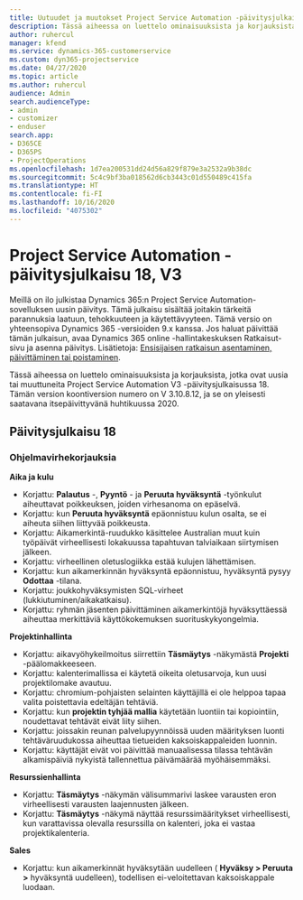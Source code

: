 ```yaml
---
title: Uutuudet ja muutokset Project Service Automation -päivitysjulkaisussa 18, V3
description: Tässä aiheessa on luettelo ominaisuuksista ja korjauksista, jotka ovat käytettävissä Project Service Automation -päivitysjulkaisussa 18, V3.
author: ruhercul
manager: kfend
ms.service: dynamics-365-customerservice
ms.custom: dyn365-projectservice
ms.date: 04/27/2020
ms.topic: article
ms.author: ruhercul
audience: Admin
search.audienceType:
- admin
- customizer
- enduser
search.app:
- D365CE
- D365PS
- ProjectOperations
ms.openlocfilehash: 1d7ea200531dd24d56a829f879e3a2532a9b38dc
ms.sourcegitcommit: 5c4c9bf3ba018562d6cb3443c01d550489c415fa
ms.translationtype: HT
ms.contentlocale: fi-FI
ms.lasthandoff: 10/16/2020
ms.locfileid: "4075302"
---
```

# <a name="project-service-automation-update-release-18-v3"></a>Project Service Automation -päivitysjulkaisu 18, V3

Meillä on ilo julkistaa Dynamics 365:n Project Service Automation-sovelluksen uusin päivitys. Tämä julkaisu sisältää joitakin tärkeitä parannuksia laatuun, tehokkuuteen ja käytettävyyteen. Tämä versio on yhteensopiva Dynamics 365 -versioiden 9.x kanssa. Jos haluat päivittää tämän julkaisun, avaa Dynamics 365 online -hallintakeskuksen Ratkaisut-sivu ja asenna päivitys. Lisätietoja: [Ensisijaisen ratkaisun asentaminen, päivittäminen tai poistaminen](https://docs.microsoft.com/power-platform/admin/install-remove-preferred-solution).

Tässä aiheessa on luettelo ominaisuuksista ja korjauksista, jotka ovat uusia tai muuttuneita Project Service Automation V3 -päivitysjulkaisussa 18. Tämän version koontiversion numero on V 3.10.8.12, ja se on yleisesti saatavana itsepäivittyvänä huhtikuussa 2020.

## <a name="update-release-18"></a>Päivitysjulkaisu 18

### <a name="bug-fixes"></a>Ohjelmavirhekorjauksia

**Aika ja kulu**

- Korjattu: **Palautus** -, **Pyyntö** - ja **Peruuta hyväksyntä** -työnkulut aiheuttavat poikkeuksen, joiden virhesanoma on epäselvä.
- Korjattu: kun **Peruuta hyväksyntä** epäonnistuu kulun osalta, se ei aiheuta siihen liittyvää poikkeusta.
- Korjattu: Aikamerkintä-ruudukko käsittelee Australian muut kuin työpäivät virheellisesti lokakuussa tapahtuvan talviaikaan siirtymisen jälkeen.
- Korjattu: virheellinen oletuslogiikka estää kulujen lähettämisen.
- Korjattu: kun aikamerkinnän hyväksyntä epäonnistuu, hyväksyntä pysyy **Odottaa** -tilana.
- Korjattu: joukkohyväksymisten SQL-virheet (lukkiutuminen/aikakatkaisu).
- Korjattu: ryhmän jäsenten päivittäminen aikamerkintöjä hyväksyttäessä aiheuttaa merkittäviä käyttökokemuksen suorituskykyongelmia.

**Projektinhallinta**

- Korjattu: aikavyöhykeilmoitus siirrettiin **Täsmäytys** -näkymästä **Projekti** -päälomakkeeseen.
- Korjattu: kalenterimallissa ei käytetä oikeita oletusarvoja, kun uusi projektilomake avautuu.
- Korjattu: chromium-pohjaisten selainten käyttäjillä ei ole helppoa tapaa valita poistettavia edeltäjän tehtäviä.
- Korjattu: kun **projektin tyhjää mallia** käytetään luontiin tai kopiointiin, noudettavat tehtävät eivät liity siihen.
- Korjattu: joissakin reunan palvelupyynnöissä uuden määrityksen luonti tehtäväruudukossa aiheuttaa tietueiden kaksoiskappaleiden luonnin.
- Korjattu: käyttäjät eivät voi päivittää manuaalisessa tilassa tehtävän alkamispäiviä nykyistä tallennettua päivämäärää myöhäisemmäksi.

**Resurssienhallinta**

- Korjattu: **Täsmäytys** -näkymän välisummarivi laskee varausten eron virheellisesti varausten laajennusten jälkeen.
- Korjattu: **Täsmäytys** -näkymä näyttää resurssimääritykset virheellisesti, kun varattavissa olevalla resurssilla on kalenteri, joka ei vastaa projektikalenteria.

**Sales**

- Korjattu: kun aikamerkinnät hyväksytään uudelleen ( **Hyväksy > Peruuta >** hyväksyntä uudelleen), todellisen ei-veloitettavan kaksoiskappale luodaan.
